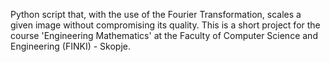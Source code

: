 Python script that, with the use of the Fourier Transformation, scales a given image without compromising its quality. This is a short project for the course 'Engineering Mathematics' at the Faculty of Computer Science and Engineering (FINKI) - Skopje.
